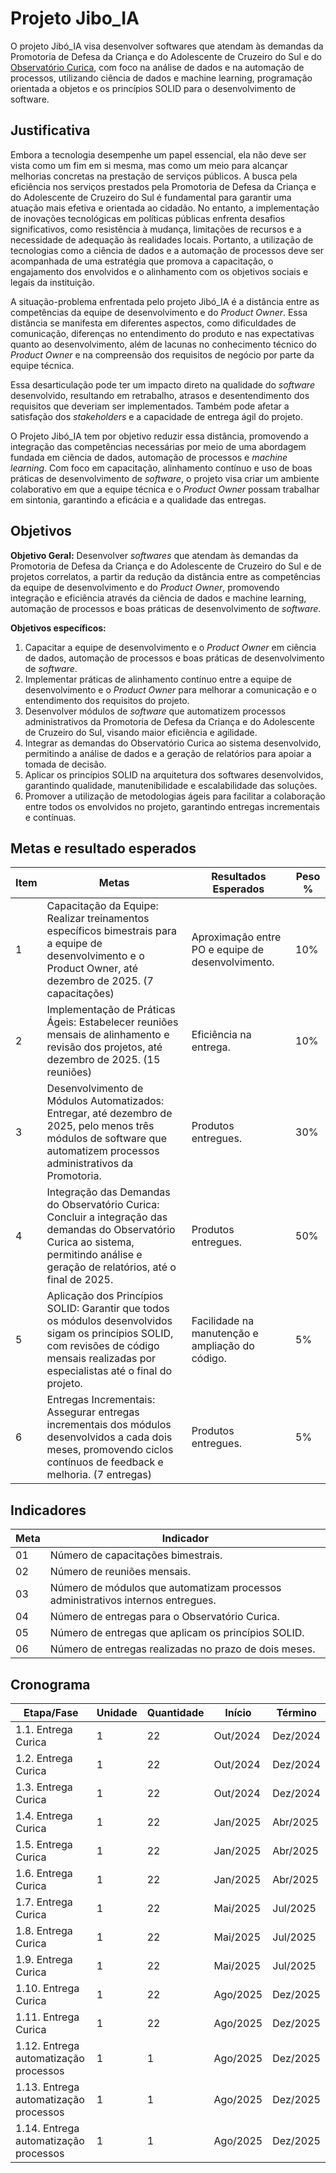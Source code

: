 # Projeto Jibo_IA
O projeto Jibó_IA visa desenvolver softwares que atendam às demandas da Promotoria de Defesa da Criança e do Adolescente de Cruzeiro do Sul e do [Observatório Curica](https://github.com/L-Honorato/OBS_Curica), com foco na análise de dados e na automação de processos, utilizando ciência de dados e machine learning, programação orientada a objetos e os princípios SOLID para o desenvolvimento de software.  

## Justificativa
Embora a tecnologia desempenhe um papel essencial, ela não deve ser vista como um fim em si mesma, mas como um meio para alcançar melhorias concretas na prestação de serviços públicos. A busca pela eficiência nos serviços prestados pela Promotoria de Defesa da Criança e do Adolescente de Cruzeiro do Sul é fundamental para garantir uma atuação mais efetiva e orientada ao cidadão. No entanto, a implementação de inovações tecnológicas em políticas públicas enfrenta desafios significativos, como resistência à mudança, limitações de recursos e a necessidade de adequação às realidades locais. Portanto, a utilização de tecnologias como a ciência de dados e a automação de processos deve ser acompanhada de uma estratégia que promova a capacitação, o engajamento dos envolvidos e o alinhamento com os objetivos sociais e legais da instituição.  
  
A situação-problema enfrentada pelo projeto Jibó_IA é a distância entre as competências da equipe de desenvolvimento e do *Product Owner*. Essa distância se manifesta em diferentes aspectos, como dificuldades de comunicação, diferenças no entendimento do produto e nas expectativas quanto ao desenvolvimento, além de lacunas no conhecimento técnico do *Product Owner* e na compreensão dos requisitos de negócio por parte da equipe técnica.
  
Essa desarticulação pode ter um impacto direto na qualidade do *software* desenvolvido, resultando em retrabalho, atrasos e desentendimento dos requisitos que deveriam ser implementados. Também pode afetar a satisfação dos *stakeholders* e a capacidade de entrega ágil do projeto.  
  
O Projeto Jibó_IA tem por objetivo reduzir essa distância, promovendo a integração das competências necessárias por meio de uma abordagem fundada em ciência de dados, automação de processos e *machine learning*. Com foco em capacitação, alinhamento contínuo e uso de boas práticas de desenvolvimento de *software*, o projeto visa criar um ambiente colaborativo em que a equipe técnica e o *Product Owner* possam trabalhar em sintonia, garantindo a eficácia e a qualidade das entregas.  

## Objetivos
**Objetivo Geral:** 
Desenvolver *softwares* que atendam às demandas da Promotoria de Defesa da Criança e do Adolescente de Cruzeiro do Sul e de projetos correlatos, a partir da redução da distância entre as competências da equipe de desenvolvimento e do *Product Owner*, promovendo integração e eficiência através da ciência de dados e machine learning, automação de processos e boas práticas de desenvolvimento de *software*.  
  
**Objetivos específicos:**
1. Capacitar a equipe de desenvolvimento e o *Product Owner* em ciência de dados, automação de processos e boas práticas de desenvolvimento de *software*.   
2. Implementar práticas de alinhamento contínuo entre a equipe de desenvolvimento e o *Product Owner* para melhorar a comunicação e o entendimento dos requisitos do projeto.  
3. Desenvolver módulos de *software* que automatizem processos administrativos da Promotoria de Defesa da Criança e do Adolescente de Cruzeiro do Sul, visando maior eficiência e agilidade.
4. Integrar as demandas do Observatório Curica ao sistema desenvolvido, permitindo a análise de dados e a geração de relatórios para apoiar a tomada de decisão.  
5. Aplicar os princípios SOLID na arquitetura dos softwares desenvolvidos, garantindo qualidade, manutenibilidade e escalabilidade das soluções.  
6. Promover a utilização de metodologias ágeis para facilitar a colaboração entre todos os envolvidos no projeto, garantindo entregas incrementais e contínuas.

## Metas e resultado esperados
| Item | Metas | Resultados Esperados | Peso % |
| ---- | ----- | -------------------- | ------ |
| 1 | Capacitação da Equipe: Realizar treinamentos específicos bimestrais para a equipe de desenvolvimento e o Product Owner, até dezembro de 2025. (7 capacitações) | Aproximação entre PO e equipe de desenvolvimento. | 10% |
| 2 | Implementação de Práticas Ágeis: Estabelecer reuniões mensais de alinhamento e revisão dos projetos, até dezembro de 2025. (15 reuniões) | Eficiência na entrega. | 10% |
| 3 | Desenvolvimento de Módulos Automatizados: Entregar, até dezembro de 2025, pelo menos três módulos de software que automatizem processos administrativos da Promotoria. | Produtos entregues. | 30% |
| 4 | Integração das Demandas do Observatório Curica: Concluir a integração das demandas do Observatório Curica ao sistema, permitindo análise e geração de relatórios, até o final de 2025. | Produtos entregues. | 50% |
| 5 | Aplicação dos Princípios SOLID: Garantir que todos os módulos desenvolvidos sigam os princípios SOLID, com revisões de código mensais realizadas por especialistas até o final do projeto. | Facilidade na manutenção e ampliação do código. | 5% |
| 6 | Entregas Incrementais: Assegurar entregas incrementais dos módulos desenvolvidos a cada dois meses, promovendo ciclos contínuos de feedback e melhoria. (7 entregas) | Produtos entregues. | 5% |

## Indicadores
| Meta | Indicador |
| ---- | --------- |
| 01 | Número de capacitações bimestrais. |
| 02 | Número de reuniões mensais. |
| 03 | Número de módulos que automatizam processos administrativos internos entregues.|
| 04 | Número de entregas para o Observatório Curica. |
| 05 | Número de entregas que aplicam os princípios SOLID. |
| 06 | Número de entregas realizadas no prazo de dois meses. |

## Cronograma
| Etapa/Fase | Unidade | Quantidade | Início | Término |
| ---------- | ------- | ---------- | ------ | ------- |
| 1.1. Entrega Curica | 1 | 22 | Out/2024 | Dez/2024 |
| 1.2. Entrega Curica | 1 | 22 | Out/2024 | Dez/2024 |
| 1.3. Entrega Curica | 1 | 22 | Out/2024 | Dez/2024 |
| 1.4. Entrega Curica | 1 | 22 | Jan/2025 | Abr/2025 |
| 1.5. Entrega Curica | 1 | 22 | Jan/2025 | Abr/2025 |
| 1.6. Entrega Curica | 1 | 22 | Jan/2025 | Abr/2025 |
| 1.7. Entrega Curica | 1 | 22 | Mai/2025 | Jul/2025 |
| 1.8. Entrega Curica | 1 | 22 | Mai/2025 | Jul/2025 |
| 1.9. Entrega Curica | 1 | 22 | Mai/2025 | Jul/2025 |
| 1.10. Entrega Curica | 1 | 22 | Ago/2025 | Dez/2025 |
| 1.11. Entrega Curica | 1 | 22 | Ago/2025 | Dez/2025 |
| 1.12. Entrega automatização processos | 1 | 1 | Ago/2025 | Dez/2025 |
| 1.13. Entrega automatização processos | 1 | 1 | Ago/2025 | Dez/2025 |
| 1.14. Entrega automatização processos | 1 | 1 | Ago/2025 | Dez/2025 |


